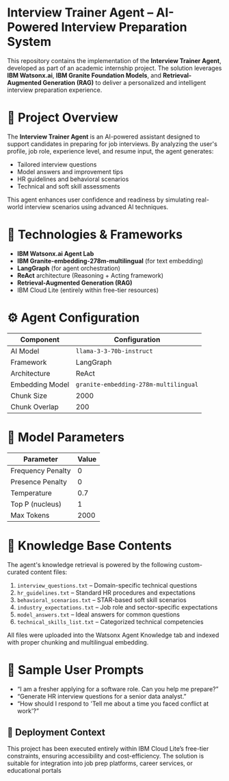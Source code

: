 # Interview Trainer Agent – AI-Powered Interview Preparation System

This repository contains the implementation of the **Interview Trainer Agent**, developed as part of an academic internship project. The solution leverages **IBM Watsonx.ai**, **IBM Granite Foundation Models**, and **Retrieval-Augmented Generation (RAG)** to deliver a personalized and intelligent interview preparation experience.


# 📌 Project Overview

The **Interview Trainer Agent** is an AI-powered assistant designed to support candidates in preparing for job interviews. By analyzing the user's profile, job role, experience level, and resume input, the agent generates:

- Tailored interview questions  
- Model answers and improvement tips  
- HR guidelines and behavioral scenarios  
- Technical and soft skill assessments  

This agent enhances user confidence and readiness by simulating real-world interview scenarios using advanced AI techniques.


# 🧠 Technologies & Frameworks

- **IBM Watsonx.ai Agent Lab**  
- **IBM Granite-embedding-278m-multilingual** (for text embedding)  
- **LangGraph** (for agent orchestration)  
- **ReAct** architecture (Reasoning + Acting framework)  
- **Retrieval-Augmented Generation (RAG)**  
- IBM Cloud Lite (entirely within free-tier resources)


# ⚙️ Agent Configuration

| Component         | Configuration                          |
|------------------|----------------------------------------|
| AI Model          | `llama-3-3-70b-instruct`               |
| Framework         | LangGraph                              |
| Architecture      | ReAct                                  |
| Embedding Model   | `granite-embedding-278m-multilingual`  |
| Chunk Size        | 2000                                   |
| Chunk Overlap     | 200                                    |

# 🔧 Model Parameters

| Parameter            | Value  |
|----------------------|--------|
| Frequency Penalty    | 0      |
| Presence Penalty     | 0      |
| Temperature          | 0.7    |
| Top P (nucleus)      | 1      |
| Max Tokens           | 2000   |


# 📂 Knowledge Base Contents

The agent's knowledge retrieval is powered by the following custom-curated content files:

1. `interview_questions.txt` – Domain-specific technical questions  
2. `hr_guidelines.txt` – Standard HR procedures and expectations  
3. `behavioral_scenarios.txt` – STAR-based soft skill scenarios  
4. `industry_expectations.txt` – Job role and sector-specific expectations  
5. `model_answers.txt` – Ideal answers for common questions  
6. `technical_skills_list.txt` – Categorized technical competencies  

All files were uploaded into the Watsonx Agent Knowledge tab and indexed with proper chunking and multilingual embedding.


# 💬 Sample User Prompts

- “I am a fresher applying for a software role. Can you help me prepare?”  
- “Generate HR interview questions for a senior data analyst.”  
- “How should I respond to 'Tell me about a time you faced conflict at work'?”  


## 📑 Deployment Context

This project has been executed entirely within IBM Cloud Lite’s free-tier constraints, ensuring accessibility and cost-efficiency. The solution is suitable for integration into job prep platforms, career services, or educational portals
